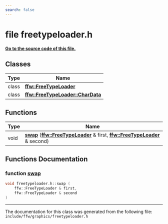 ```yaml
---
search: false
---
```


# file freetypeloader.h

**[Go to the source code of this file.](freetypeloader_8h_source.md)**
## Classes

|Type|Name|
|-----|-----|
|class|[**ffw::FreeTypeLoader**](classffw_1_1_free_type_loader.md)|
|class|[**ffw::FreeTypeLoader::CharData**](classffw_1_1_free_type_loader_1_1_char_data.md)|


## Functions

|Type|Name|
|-----|-----|
|void|[**swap**](freetypeloader_8h.md#1a60e09c0b83c4ecf9c02300b4343ba886) (**[ffw::FreeTypeLoader](classffw_1_1_free_type_loader.md)** & first, **[ffw::FreeTypeLoader](classffw_1_1_free_type_loader.md)** & second) |


## Functions Documentation

### function <a id="1a60e09c0b83c4ecf9c02300b4343ba886" href="#1a60e09c0b83c4ecf9c02300b4343ba886">swap</a>

```cpp
void freetypeloader.h::swap (
    ffw::FreeTypeLoader & first,
    ffw::FreeTypeLoader & second
)
```





----------------------------------------
The documentation for this class was generated from the following file: `include/ffw/graphics/freetypeloader.h`
